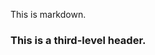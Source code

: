 <!-- >>>>>> BEGIN GENERATED FILE (include): SOURCE C:/Users/Burdette/Documents/GitHub/markdown_helper/test/include/templates/md_markdown.md -->
<!-- >>>>>> BEGIN INCLUDED FILE (markdown): SOURCE C:/Users/Burdette/Documents/GitHub/markdown_helper/test/include/templates/../includes/md.md -->
This is markdown.

### This is a third-level header.
<!-- <<<<<< END INCLUDED FILE (markdown): SOURCE C:/Users/Burdette/Documents/GitHub/markdown_helper/test/include/templates/../includes/md.md -->
<!-- <<<<<< END GENERATED FILE (include): SOURCE C:/Users/Burdette/Documents/GitHub/markdown_helper/test/include/templates/md_markdown.md -->
